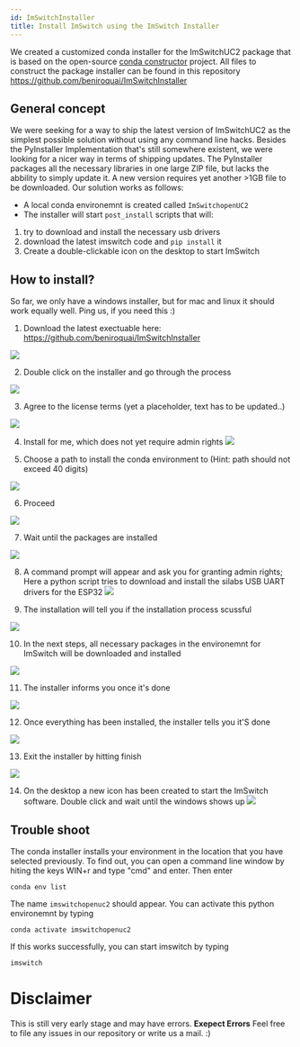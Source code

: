 ```yaml
---
id: ImSwitchInstaller
title: Install ImSwitch using the ImSwitch Installer
---
```



We created a customized conda installer for the ImSwitchUC2 package that is based on the open-source [conda constructor](https://github.com/conda/constructor/) project. All files to construct the package installer can be found in this repository https://github.com/beniroquai/ImSwitchInstaller


## General concept

We were seeking for a way to ship the latest version of ImSwitchUC2 as the simplest possible solution without using any command line hacks. Besides the PyInstaller Implementation that's still somewhere existent, we were looking for a nicer way in terms of shipping updates. The PyInstaller packages all the necessary libraries in one large ZIP file, but lacks the abbility to simply update it. A new version requires yet another >1GB file to be downloaded.
Our solution works as follows:

- A local conda environemnt is created called `ImSwitchopenUC2`
- The installer will start `post_install` scripts that will:
1. try to download and install the necessary usb drivers
2. download the latest imswitch code and `pip install` it
3. Create a double-clickable icon on the desktop to start ImSwitch


## How to install?

So far, we only have a windows installer, but for mac and linux it should work equally well. Ping us, if you need this :)


1. Download the latest exectuable here: https://github.com/beniroquai/ImSwitchInstaller

![](./IMAGES/installer_0.PNG)

2. Double click on the installer and go through the process

![](./IMAGES/Installer_1.PNG)

3. Agree to the license terms (yet a placeholder, text has to be updated..)

![](./IMAGES/installer_2.PNG)

4. Install for me, which does not yet require admin rights
![](./IMAGES/installer_3.PNG)

5. Choose a path to install the conda environment to (Hint: path should not exceed 40 digits)

![](./IMAGES/installer_4.PNG)

6. Proceed

![](./IMAGES/installer_5.PNG)

7. Wait until the packages are installed

![](./IMAGES/installer_6.PNG)

8. A command prompt will appear and ask you for granting admin rights; Here a python script tries to download and install the silabs USB UART drivers for the ESP32
![](./IMAGES/installer_7.PNG)

9. The installation will tell you if the installation process scussful

![](./IMAGES/installer_8.PNG)

10. In the next steps, all necessary packages in the environemnt for ImSwitch will be downloaded and installed

![](./IMAGES/installer_9.PNG)

11. The installer informs you once it's done

![](./IMAGES/installer_10.PNG)

12. Once everything has been installed, the installer tells you it'S done

![](./IMAGES/installer_11.PNG)

13. Exit the installer by hitting finish

![](./IMAGES/installer_12.PNG)

14. On the desktop a new icon has been created to start the ImSwitch software. Double click and wait until the windows shows up
![](./IMAGES/installer_13.PNG)


## Trouble shoot

The conda installer installs your environment in the location that you have selected previously. To find out, you can open a command line window by hiting the keys WIN+r and type "cmd" and enter. Then enter

```
conda env list
```

The name `imswitchopenuc2` should appear. You can activate this python environemnt by typing

```
conda activate imswitchopenuc2
```

If this works successfully, you can start imswitch by typing

```
imswitch
```




# Disclaimer

This is still very early stage and may have errors. **Exepect Errors**  Feel free to file any issues in our repository  or write us a mail. :)
